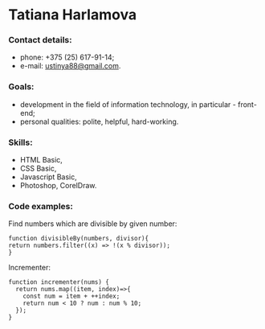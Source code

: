 # Tatiana Harlamova

### Contact details:
- phone: +375 (25) 617-91-14;  
- e-mail: ustinya88@gmail.com.  

### Goals:   
- development in the field of information technology, in particular - front-end;
- personal qualities: polite, helpful, hard-working.  

### Skills:  
- HTML Basic,  
- CSS Basic, 
- Javascript Basic,  
- Photoshop, CorelDraw.

### Code examples:
Find numbers which are divisible by given number:
```
function divisibleBy(numbers, divisor){
return numbers.filter((x) => !(x % divisor));
}
```
Incrementer:
```
function incrementer(nums) {
  return nums.map((item, index)=>{
    const num = item + ++index;
    return num < 10 ? num : num % 10;
  });
}
```